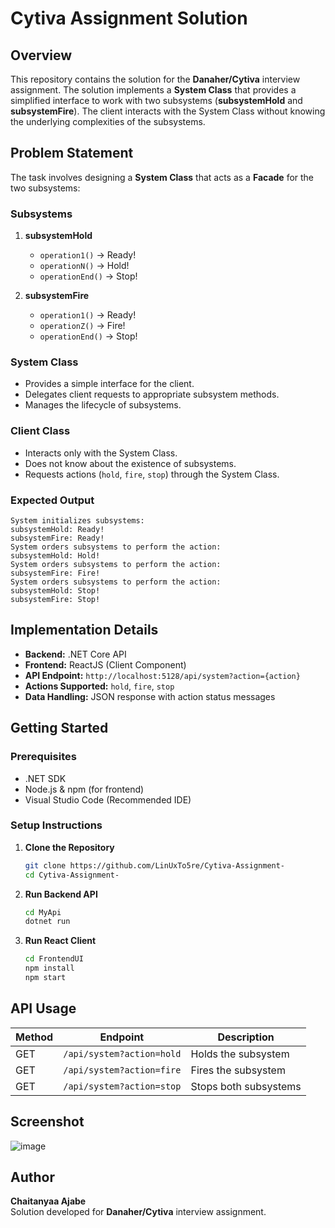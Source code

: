 # Cytiva Assignment Solution

## Overview
This repository contains the solution for the **Danaher/Cytiva** interview assignment. The solution implements a **System Class** that provides a simplified interface to work with two subsystems (**subsystemHold** and **subsystemFire**). The client interacts with the System Class without knowing the underlying complexities of the subsystems.

## Problem Statement
The task involves designing a **System Class** that acts as a **Facade** for the two subsystems:

### Subsystems
1. **subsystemHold**
   - `operation1()` → Ready!
   - `operationN()` → Hold!
   - `operationEnd()` → Stop!

2. **subsystemFire**
   - `operation1()` → Ready!
   - `operationZ()` → Fire!
   - `operationEnd()` → Stop!

### System Class
- Provides a simple interface for the client.
- Delegates client requests to appropriate subsystem methods.
- Manages the lifecycle of subsystems.

### Client Class
- Interacts only with the System Class.
- Does not know about the existence of subsystems.
- Requests actions (`hold`, `fire`, `stop`) through the System Class.

### Expected Output
```
System initializes subsystems:
subsystemHold: Ready!
subsystemFire: Ready!
System orders subsystems to perform the action:
subsystemHold: Hold!
System orders subsystems to perform the action:
subsystemFire: Fire!
System orders subsystems to perform the action:
subsystemHold: Stop!
subsystemFire: Stop!
```

## Implementation Details
- **Backend:** .NET Core API
- **Frontend:** ReactJS (Client Component)
- **API Endpoint:** `http://localhost:5128/api/system?action={action}`
- **Actions Supported:** `hold`, `fire`, `stop`
- **Data Handling:** JSON response with action status messages

## Getting Started
### Prerequisites
- .NET SDK
- Node.js & npm (for frontend)
- Visual Studio Code (Recommended IDE)

### Setup Instructions
1. **Clone the Repository**
   ```sh
   git clone https://github.com/LinUxTo5re/Cytiva-Assignment-
   cd Cytiva-Assignment-
   ```
2. **Run Backend API**
   ```sh
   cd MyApi
   dotnet run
   ```
3. **Run React Client**
   ```sh
   cd FrontendUI
   npm install
   npm start
   ```

## API Usage
| Method | Endpoint | Description |
|--------|---------|-------------|
| GET | `/api/system?action=hold` | Holds the subsystem |
| GET | `/api/system?action=fire` | Fires the subsystem |
| GET | `/api/system?action=stop` | Stops both subsystems |

## Screenshot
![image](https://github.com/user-attachments/assets/c909b8be-27f9-47e3-ba94-3ab26b0fffa5)

## Author
**Chaitanyaa Ajabe**  
Solution developed for **Danaher/Cytiva** interview assignment.

